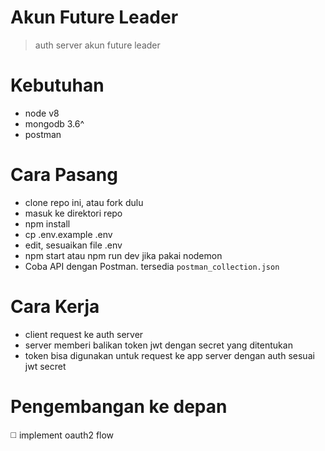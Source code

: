 # Akun Future Leader
> auth server akun future leader

# Kebutuhan
- node v8
- mongodb 3.6^
- postman

# Cara Pasang
- clone repo ini, atau fork dulu
- masuk ke direktori repo
- npm install
- cp .env.example .env
- edit, sesuaikan file .env
- npm start atau npm run dev jika pakai nodemon
- Coba API dengan Postman. tersedia `postman_collection.json`

# Cara Kerja
- client request ke auth server
- server memberi balikan token jwt dengan secret yang ditentukan
- token bisa digunakan untuk request ke app server dengan auth sesuai jwt secret

# Pengembangan ke depan

:white_medium_square: implement oauth2 flow
